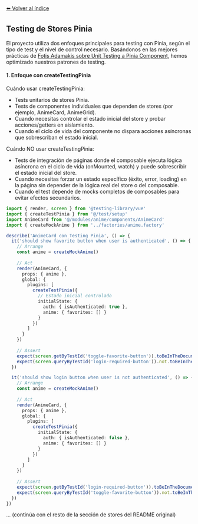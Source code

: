[⬅️ Volver al índice](./README.md)

## Testing de Stores Pinia

El proyecto utiliza dos enfoques principales para testing con Pinia, según el tipo de test y el nivel de control necesario. Basándonos en las mejores prácticas de [Fotis Adamakis sobre Unit Testing a Pinia Component](https://fadamakis.com/unit-testing-a-pinia-component-37d045582aed?gi=644ecb388b0a), hemos optimizado nuestros patrones de testing.

#### 1. Enfoque con createTestingPinia

Cuándo usar createTestingPinia:
- Tests unitarios de stores Pinia.
- Tests de componentes individuales que dependen de stores (por ejemplo, AnimeCard, AnimeGrid).
- Cuando necesitas controlar el estado inicial del store y probar acciones/getters en aislamiento.
- Cuando el ciclo de vida del componente no dispara acciones asíncronas que sobrescriban el estado inicial.

Cuándo NO usar createTestingPinia:
- Tests de integración de páginas donde el composable ejecuta lógica asíncrona en el ciclo de vida (onMounted, watch) y puede sobrescribir el estado inicial del store.
- Cuando necesitas forzar un estado específico (éxito, error, loading) en la página sin depender de la lógica real del store o del composable.
- Cuando el test depende de mocks completos de composables para evitar efectos secundarios.

```typescript
import { render, screen } from '@testing-library/vue'
import { createTestPinia } from '@/test/setup'
import AnimeCard from '@/modules/anime/components/AnimeCard'
import { createMockAnime } from '../factories/anime.factory'

describe('AnimeCard con Testing Pinia', () => {
  it('should show favorite button when user is authenticated', () => {
    // Arrange
    const anime = createMockAnime()
    
    // Act
    render(AnimeCard, {
      props: { anime },
      global: {
        plugins: [
          createTestPinia({
            // Estado inicial controlado
            initialState: {
              auth: { isAuthenticated: true },
              anime: { favorites: [] }
            }
          })
        ]
      }
    })
    
    // Assert
    expect(screen.getByTestId('toggle-favorite-button')).toBeInTheDocument()
    expect(screen.queryByTestId('login-required-button')).not.toBeInTheDocument()
  })

  it('should show login button when user is not authenticated', () => {
    // Arrange
    const anime = createMockAnime()
    
    // Act
    render(AnimeCard, {
      props: { anime },
      global: {
        plugins: [
          createTestPinia({
            initialState: {
              auth: { isAuthenticated: false },
              anime: { favorites: [] }
            }
          })
        ]
      }
    })
    
    // Assert
    expect(screen.getByTestId('login-required-button')).toBeInTheDocument()
    expect(screen.queryByTestId('toggle-favorite-button')).not.toBeInTheDocument()
  })
})
```

... (continúa con el resto de la sección de stores del README original) 